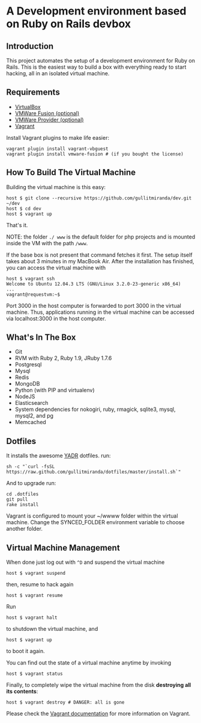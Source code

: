 # A Development environment based on Ruby on Rails devbox

## Introduction

This project automates the setup of a development environment for Ruby on Rails. This is the easiest way to build a box with everything ready to start hacking, all in an isolated virtual machine.

## Requirements

* [VirtualBox](https://www.virtualbox.org)
* [VMWare Fusion (optional)](http://www.vmware.com/products/fusion/)
* [VMWare Provider (optional)](http://www.vagrantup.com/vmware)
* [Vagrant](http://vagrantup.com)

Install Vagrant plugins to make life easier:

    vagrant plugin install vagrant-vbguest
    vagrant plugin install vmware-fusion # (if you bought the license)

## How To Build The Virtual Machine

Building the virtual machine is this easy:

    host $ git clone --recursive https://github.com/gullitmiranda/dev.git ~/dev
    host $ cd dev
    host $ vagrant up

That's it.

NOTE: the folder `./ www` is the default folder for php projects and is mounted inside the VM with the path `/www`.

If the base box is not present that command fetches it first. The setup itself takes about 3 minutes in my MacBook Air. After the installation has finished, you can access the virtual machine with

    host $ vagrant ssh
    Welcome to Ubuntu 12.04.3 LTS (GNU/Linux 3.2.0-23-generic x86_64)
    ...
    vagrant@requestvm:~$

Port 3000 in the host computer is forwarded to port 3000 in the virtual machine. Thus, applications running in the virtual machine can be accessed via localhost:3000 in the host computer.

## What's In The Box

- Git
- RVM with Ruby 2, Ruby 1.9, JRuby 1.7.6
- Postgresql
- Mysql
- Redis
- MongoDB
- Python (with PIP and virtualenv)
- NodeJS
- Elasticsearch
- System dependencies for nokogiri, ruby, rmagick, sqlite3, mysql, mysql2, and pg
- Memcached

## Dotfiles

It installs the awesome [YADR](https://github.com/gullitmiranda/dotfiles) dotfiles. run:

    sh -c "`curl -fsSL https://raw.github.com/gullitmiranda/dotfiles/master/install.sh`"

And to upgrade run:

    cd .dotfiles
    git pull
    rake install

Vagrant is configured to mount your ~/wwww folder within the virtual machine. Change the SYNCED_FOLDER environment variable to choose another folder.

## Virtual Machine Management

When done just log out with `^D` and suspend the virtual machine

    host $ vagrant suspend

then, resume to hack again

    host $ vagrant resume

Run

    host $ vagrant halt

to shutdown the virtual machine, and

    host $ vagrant up

to boot it again.

You can find out the state of a virtual machine anytime by invoking

    host $ vagrant status

Finally, to completely wipe the virtual machine from the disk **destroying all its contents**:

    host $ vagrant destroy # DANGER: all is gone

Please check the [Vagrant documentation](http://docs.vagrantup.com/v2/) for more information on Vagrant.
